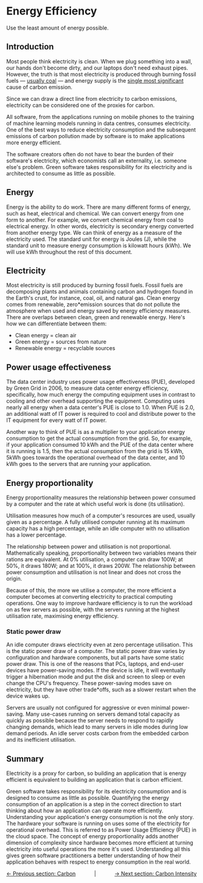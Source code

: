# Energy Efficiency

Use the least amount of energy possible.

<!-- ## Learning Objectives

### Electricity
* What is Electricity? [Knowledge]
* What is Energy? [Knowledge]
* How is energy related to electricity? [Knowledge]
* What are fossil fuels? [Knowledge]
* What is clean energy? [Knowledge]
* What are some of the methods to measure the energy consumption of an application [Knowledge]
* What is PUE (Power Usage Effectiveness)? [Knowledge]
* How would you compare and contrast PUE for an application running in DC and running in non*DC [Application]?
* How would you summarise the energy consumption of a computer? [Comprehension]

### Energy Proportionality
* What is energy proportionality? [Knowledge]
* What is sever utilisation? [Knowledge]
* How can you model energy consumption based on utilisation? [Application]
* What is proportionality (mathematically speaking)? [Knowledge]
* What is the relationship between power and utilisation? [Knowledge]
* What is hardware efficiency? [Knowledge]
* What is static power draw? [Knowledge]
* What is the most efficient and green approach to run a workload? [Comprehension] -->

## Introduction

Most people think electricity is clean. When we plug something into a wall, our hands don't become dirty, and our laptops don't need exhaust pipes. However, the truth is that most electricity is produced through burning fossil fuels — [usually coal](https://ourworldindata.org/grapher/world-electricity-by-source) — and energy supply is the [single most significant](https://www.eea.europa.eu/data-and-maps/daviz/change-of-co2-eq-emissions-2#tab-chart_4) cause of carbon emission.

Since we can draw a direct line from electricity to carbon emissions, electricity can be considered one of the proxies for carbon.

All software, from the applications running on mobile phones to the training of machine learning models running in data centres, consumes electricity. One of the best ways to reduce electricity consumption and the subsequent emissions of carbon pollution made by software is to make applications more energy efficient.

The software creators often do not have to bear the burden of their software's electricity, which economists call an externality, i.e. someone else's problem. Green software takes responsibility for its electricity and is architected to consume as little as possible.

## Energy

Energy is the ability to do work. There are many different forms of energy, such as heat, electrical and chemical. We can convert energy from one form to another. For example, we convert chemical energy from coal to electrical energy. In other words, electricity is secondary energy converted from another energy type. We can think of energy as a measure of the electricity used. The standard unit for energy is Joules (J), while the standard unit to measure energy consumption is kilowatt hours (kWh). We will use kWh throughout the rest of this document. 

## Electricity

Most electricity is still produced by burning fossil fuels. Fossil fuels are decomposing plants and animals containing carbon and hydrogen found in the Earth's crust, for instance, coal, oil, and natural gas. Clean energy comes from renewable, zero*emission sources that do not pollute the atmosphere when used and energy saved by energy efficiency measures. There are overlaps between clean, green and renewable energy. Here's how we can differentiate between them:
* Clean energy = clean air
* Green energy = sources from nature
* Renewable energy = recyclable sources

## Power usage effectiveness

The data center industry uses power usage effectiveness (PUE), developed by Green Grid in 2006, to measure data center energy efficiency, specifically, how much energy the computing equipment uses in contrast to cooling and other overhead supporting the equipment. Computing uses nearly all energy when a data center's PUE is close to 1.0. When PUE is 2.0, an additional watt of IT power is required to cool and distribute power to the IT equipment for every watt of IT power. 

Another way to think of PUE is as a multiplier to your application energy consumption to get the actual consumption from the grid. So, for example, if your application consumed 10 kWh and the PUE of the data center where it is running is 1.5, then the actual consumption from the grid is 15 kWh, 5kWh goes towards the operational overhead of the data center, and 10 kWh goes to the servers that are running your application.

## Energy proportionality

Energy proportionality measures the relationship between power consumed by a computer and the rate at which useful work is done (its utilisation).

Utilisation measures how much of a computer's resources are used, usually given as a percentage. A fully utilised computer running at its maximum capacity has a high percentage, while an idle computer with no utilisation has a lower percentage. 

The relationship between power and utilisation is not proportional. Mathematically speaking, proportionality between two variables means their rations are equivalent. At 0% utilisation, a computer can draw 100W; at 50%, it draws 180W; and at 100%, it draws 200W. The relationship between power consumption and utilisation is not linear and does not cross the origin.

Because of this, the more we utilise a computer, the more efficient a computer becomes at converting electricity to practical computing operations. One way to improve hardware efficiency is to run the workload on as few servers as possible, with the servers running at the highest utilisation rate, maximising energy efficiency.

### Static power draw

An idle computer draws electricity even at zero percentage utilisation. 
This is the static power draw of a computer. The static power draw varies by configuration and hardware components, but all parts have some static power draw. This is one of the reasons that PCs, laptops, and end-user devices have power-saving modes. If the device is idle, it will eventually trigger a hibernation mode and put the disk and screen to sleep or even change the CPU's frequency. These power-saving modes save on electricity, but they have other trade*offs, such as a slower restart when the device wakes up.

Servers are usually not configured for aggressive or even minimal power-saving. Many use-cases running on servers demand total capacity as quickly as possible because the server needs to respond to rapidly changing demands, which lead to many servers in idle modes during low demand periods. An idle server costs carbon from the embedded carbon and its inefficient utilisation.

## Summary

Electricity is a proxy for carbon, so building an application that is energy efficient is equivalent to building an application that is carbon efficient.

Green software takes responsibility for its electricity consumption and is designed to consume as little as possible. Quantifying the energy consumption of an application is a step in the correct direction to start thinking about how an application can operate more efficiently. Understanding your application's energy consumption is not the only story. The hardware your software is running on uses some of the electricity for operational overhead. This is referred to as Power Usage Efficiency (PUE) in the cloud space. The concept of energy proportionality adds another dimension of complexity since hardware becomes more efficient at turning electricity into useful operations the more it's used. Understanding all this gives green software practitioners a better understanding of how their application behaves with respect to energy consumption in the real world.

<div style="display: flex; flex-direction: row; justify-content: space-between">
  <a href="./carbon.md">← Previous section: Carbon</a>
  <span> | </span>
  <a href="./carbon-intensity.md">→ Next section: Carbon Intensity</a>
</div>
